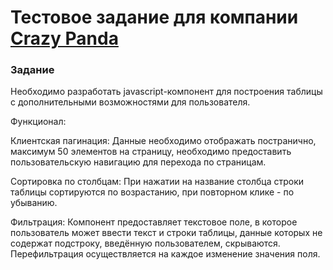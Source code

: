 # Тестовое задание для компании [Crazy Panda](https://crazypanda.ru/ru/)

### Задание

Необходимо разработать javascript-компонент для построения таблицы с дополнительными возможностями для пользователя.

Функционал:

Клиентская пагинация:
Данные необходимо отображать постранично, максимум 50 элементов на страницу, необходимо предоставить пользовательскую навигацию для перехода по страницам.

Сортировка по столбцам:
При нажатии на название столбца строки таблицы сортируются по возрастанию, при повторном клике - по убыванию.

Фильтрация:
Компонент предоставляет текстовое поле, в которое пользователь может ввести текст и строки таблицы, данные которых не содержат подстроку, введённую пользователем, скрываются. Перефильтрация осуществляется на каждое изменение значения поля.
